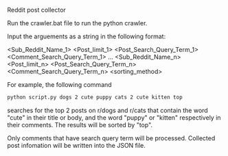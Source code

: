 Reddit post collector

Run the crawler.bat file to run the python crawler. 

Input the arguements as a string in the following format: 

<Sub_Reddit_Name_1> <Post_limit_1> <Post_Search_Query_Term_1> <Comment_Search_Query_Term_1> ... <Sub_Reddit_Name_n> <Post_limit_n> <Post_Search_Query_Term_n> <Comment_Search_Query_Term_n> <sorting_method>

For example, the following command

```sh
python script.py dogs 2 cute puppy cats 2 cute kitten top
```

searches for the top 2 posts on r/dogs and r/cats that contain the word "cute" in their title or body, and the word "puppy" or "kitten" respectively in their comments. The results will be sorted by "top".


Only comments that have search query term will be processed. 
Collected post infomation will be written into the JSON file. 
